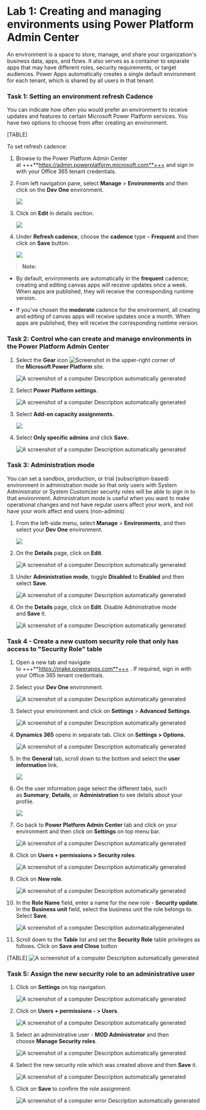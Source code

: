 # **Lab 1: Creating and managing environments using Power Platform Admin Center**

An environment is a space to store, manage, and share your
organization's business data, apps, and flows. It also serves as a
container to separate apps that may have different roles, security
requirements, or target audiences. Power Apps automatically creates a
single default environment for each tenant, which is shared by all users
in that tenant.

### **Task 1: Setting an environment refresh Cadence**

You can indicate how often you would prefer an environment to receive
updates and features to certain Microsoft Power Platform services. You
have two options to choose from after creating an environment.

[TABLE]

To set refresh cadence:

1.  Browse to the Power Platform Admin Center
    at +++**https://admin.powerplatform.microsoft.com**+++ and
    sign in with your Office 365 tenant credentials. 

2.  From left navigation pane, select **Manage** > **Environments** and
    then click on the **Dev One** environment.

     ![](./media/image1.png)

3.  Click on **Edit** in details section.

     ![](./media/image2.png)

4.  Under **Refresh cadence**, choose the **cadence** type –
    **Frequent** and then click on **Save** button.

     ![](./media/image3.png)
    
> **Note:**

- By default, environments are automatically in
  the **frequent** cadence; creating and editing canvas apps will
  receive updates once a week. When apps are published, they will
  receive the corresponding runtime version.

- If you've chosen the **moderate** cadence for the environment, all
  creating and editing of canvas apps will receive updates once a month.
  When apps are published, they will receive the corresponding runtime
  version.

### **Task 2: Control who can create and manage environments in the Power Platform Admin Center**

1.  Select the **Gear** icon ![Screenshot](./media/image4.png) in the
    upper-right corner of the **Microsoft Power Platform** site.

     ![A screenshot of a computer Description automatically generated](./media/image5.png)

2.  Select **Power Platform settings**.

     ![A screenshot of a computer Description automatically generated](./media/image6.png)

3.  Select **Add-on capacity assignments.** 

     ![](./media/image7.png)

4.  Select **Only specific admins** and click **Save.**

     ![A screenshot of a computer Description automatically generated](./media/image8.png)

### **Task 3: Administration mode**

You can set a sandbox, production, or trial (subscription-based)
environment in administration mode so that only users with System
Administrator or System Customizer security roles will be able to sign
in to that environment. Administration mode is useful when you want to
make operational changes and not have regular users affect your work,
and not have your work affect end users (non-admins)

1.  From the left-side menu, select **Manage** > **Environments**, and
    then select your **Dev One** environment.

     ![](./media/image1.png)

2.  On the **Details** page, click on **Edit**.

     ![A screenshot of a computer Description automatically generated](./media/image2.png)

3.  Under **Administration mode**, toggle **Disabled** to **Enabled**
    and then select **Save**.

     ![A screenshot of a computer Description automatically generated](./media/image9.png)

4.  On the **Details** page, click on **Edit**. Disable Administrative
    mode and **Save** it.

     ![A screenshot of a computer Description automatically generated](./media/image10.png)

### **Task 4 - Create a new custom security role that only has access to "Security Role" table**

1.  Open a new tab and navigate
    to +++**https://make.powerapps.com**+++ . If
    required, sign in with your Office 365 tenant credentials.

2.  Select your **Dev One** environment.

     ![A screenshot of a computer Description automatically generated](./media/image11.png)

3.  Select your environment and click on **Settings** > **Advanced
    Settings**.

     ![A screenshot of a computer Description automatically generated](./media/image12.png)

4.  **Dynamics 365** opens in separate tab. Click on **Settings \>
    Options.**

     ![A screenshot of a computer Description automatically generated](./media/image13.png)

5.  In the **General** tab, scroll down to the bottom and select
    the **user information** link.

     ![](./media/image14.png)

6.  On the user information page select the different tabs, such
    as **Summary**, **Details**, or **Administration** to see details
    about your profile.

     ![](./media/image15.png)

7.  Go back to **Power Platform Admin Center** tab and click on your
    environment and then click on **Settings** on top menu bar.

     ![A screenshot of a computer Description automatically generated](./media/image16.png)

8.  Click on **Users + permissions > Security roles**.

     ![A screenshot of a computer Description automatically generated](./media/image17.png)

9.  Click on **New role**.

     ![A screenshot of a computer Description automatically generated](./media/image18.png)

10. In the **Role Name** field, enter a name for the new role -
    **Security update**. In the **Business unit** field, select the
    business unit the role belongs to. Select **Save**.

    ![A screenshot of a computer Description automaticallygenerated](./media/image19.png)

11. Scroll down to the **Table** list and set the **Security
    Role** table privileges as follows. Click on **Save and
    Close** button

[TABLE]
    ![A screenshot of a computer Description automatically generated](./media/image20.png)

### **Task 5: Assign the new security role to an administrative user**

1.  Click on **Settings** on top navigation.

     ![A screenshot of a computer Description automatically generated](./media/image21.png)

2.  Click on **Users + permissions - \> Users**.

     ![A screenshot of a computer Description automatically generated](./media/image22.png)

3.  Select an administrative user - **MOD Administrator** and then
    choose **Manage Security roles**.

     ![A screenshot of a computer Description automatically generated](./media/image23.png)

4.  Select the new security role which was created above and
    then **Save** it.

     ![A screenshot of a computer Description automatically generated](./media/image24.png)

5.  Click on **Save** to confirm the role assignment.

     ![A screenshot of a computer error Description automatically generated](./media/image25.png)
